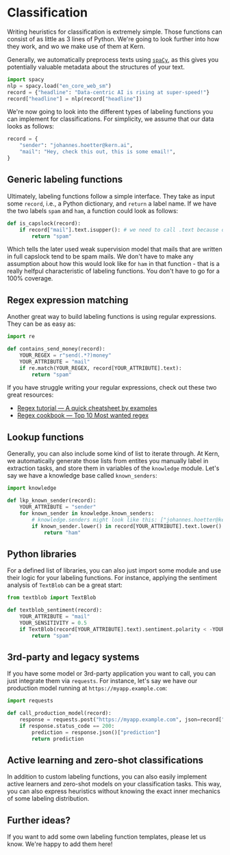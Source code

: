 # Classification

Writing heuristics for classification is extremely simple. Those functions can consist of as little as 3 lines of Python. We're going to look further into how they work, and wo we make use of them at Kern.

Generally, we automatically preprocess texts using [`spaCy`](https://spacy.io/), as this gives you potentially valuable metadata about the structures of your text.

```python
import spacy
nlp = spacy.load("en_core_web_sm")
record = {"headline": "Data-centric AI is rising at super-speed!"}
record["headline"] = nlp(record["headline"])
```

We're now going to look into the different types of labeling functions you can implement for classifications. For simplicity, we assume that our data looks as follows:

```python
record = {
    "sender": "johannes.hoetter@kern.ai",
    "mail": "Hey, check this out, this is some email!",
}
```

## Generic labeling functions
Ultimately, labeling functions follow a simple interface. They take as input some `record`, i.e., a Python dictionary, and `return` a label name. If we have the two labels `spam` and `ham`, a function could look as follows:

```python
def is_capslock(record):
    if record["mail"].text.isupper(): # we need to call .text because of spacy
        return "spam"
```

Which tells the later used weak supervision model that mails that are written in full capslock tend to be spam mails. We don't have to make any assumption about how this would look like for `ham` in that function - that is a really helfpul characteristic of labeling functions. You don't have to go for a 100% coverage.

## Regex expression matching
Another great way to build labeling functions is using regular expressions. They can be as easy as:

```python
import re

def contains_send_money(record):
    YOUR_REGEX = r"send(.*?)money"
    YOUR_ATTRIBUTE = "mail"
    if re.match(YOUR_REGEX, record[YOUR_ATTRIBUTE].text):
        return "spam"
```

If you have struggle writing your regular expressions, check out these two great resources:
- [Regex tutorial — A quick cheatsheet by examples](https://medium.com/factory-mind/regex-tutorial-a-simple-cheatsheet-by-examples-649dc1c3f285)
- [Regex cookbook — Top 10 Most wanted regex](https://medium.com/factory-mind/regex-cookbook-most-wanted-regex-aa721558c3c1)

## Lookup functions
Generally, you can also include some kind of list to iterate through. At Kern, we automatically generate those lists from entites you manually label in extraction tasks, and store them in variables of the `knowledge` module. Let's say we have a knowledge base called `known_senders`:

```python
import knowledge

def lkp_known_sender(record):
    YOUR_ATTRIBUTE = "sender"
    for known_sender in knowledge.known_senders:
        # knowledge.senders might look like this: ["johannes.hoetter@kern.ai", "henrik.wenck@kern.ai", ...]
        if known_sender.lower() in record[YOUR_ATTRIBUTE].text.lower():
            return "ham"
```

## Python libraries
For a defined list of libraries, you can also just import some module and use their logic for your labeling functions. For instance, applying the sentiment analysis of `TextBlob` can be a great start:

```python
from textblob import TextBlob

def textblob_sentiment(record):
    YOUR_ATTRIBUTE = "mail"
    YOUR_SENSITIVITY = 0.5
    if TextBlob(record[YOUR_ATTRIBUTE].text).sentiment.polarity < -YOUR_SENSITIVITY:
        return "spam"
```

## 3rd-party and legacy systems
If you have some model or 3rd-party application you want to call, you can just integrate them via `requests`. For instance, let's say we have our production model running at `https://myapp.example.com`:

```python
import requests

def call_production_model(record):
    response = requests.post("https://myapp.example.com", json=record["mail"].text)
    if response.status_code == 200:
        prediction = response.json()["prediction"]
        return prediction
```

## Active learning and zero-shot classifications
In addition to custom labeling functions, you can also easily implement active learners and zero-shot models on your classification tasks. This way, you can also express heuristics without knowing the exact inner mechanics of some labeling distribution.

## Further ideas?
If you want to add some own labeling function templates, please let us know. We're happy to add them here!
